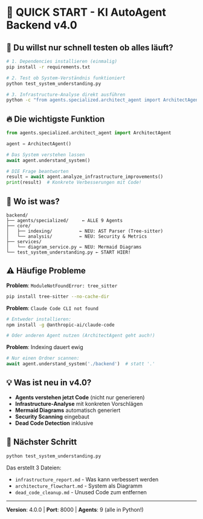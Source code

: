 # 🚀 QUICK START - KI AutoAgent Backend v4.0

## 🎯 Du willst nur schnell testen ob alles läuft?

```bash
# 1. Dependencies installieren (einmalig)
pip install -r requirements.txt

# 2. Test ob System-Verständnis funktioniert
python test_system_understanding.py

# 3. Infrastructure-Analyse direkt ausführen
python -c "from agents.specialized.architect_agent import ArchitectAgent; import asyncio; print(asyncio.run(ArchitectAgent().analyze_infrastructure_improvements()))"
```

## 🔥 Die wichtigste Funktion

```python
from agents.specialized.architect_agent import ArchitectAgent

agent = ArchitectAgent()

# Das System verstehen lassen
await agent.understand_system()

# DIE Frage beantworten
result = await agent.analyze_infrastructure_improvements()
print(result)  # Konkrete Verbesserungen mit Code!
```

## 📁 Wo ist was?

```
backend/
├── agents/specialized/     ← ALLE 9 Agents
├── core/
│   ├── indexing/          ← NEU: AST Parser (Tree-sitter)
│   └── analysis/          ← NEU: Security & Metrics
├── services/
│   └── diagram_service.py ← NEU: Mermaid Diagrams
└── test_system_understanding.py ← START HIER!
```

## ⚠️ Häufige Probleme

**Problem**: `ModuleNotFoundError: tree_sitter`
```bash
pip install tree-sitter --no-cache-dir
```

**Problem**: `Claude Code CLI not found`
```bash
# Entweder installieren:
npm install -g @anthropic-ai/claude-code

# Oder anderen Agent nutzen (ArchitectAgent geht auch!)
```

**Problem**: Indexing dauert ewig
```python
# Nur einen Ordner scannen:
await agent.understand_system('./backend')  # statt '.'
```

## 💡 Was ist neu in v4.0?

- **Agents verstehen jetzt Code** (nicht nur generieren)
- **Infrastructure-Analyse** mit konkreten Vorschlägen
- **Mermaid Diagrams** automatisch generiert
- **Security Scanning** eingebaut
- **Dead Code Detection** inklusive

## 🎯 Nächster Schritt

```bash
python test_system_understanding.py
```

Das erstellt 3 Dateien:
- `infrastructure_report.md` - Was kann verbessert werden
- `architecture_flowchart.md` - System als Diagramm
- `dead_code_cleanup.md` - Unused Code zum entfernen

---

**Version**: 4.0.0 | **Port**: 8000 | **Agents**: 9 (alle in Python!)
